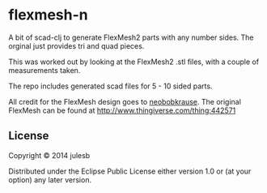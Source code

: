# flexmesh-n

A bit of scad-clj to generate FlexMesh2 parts with any number sides. The orginal just provides tri and quad pieces.

This was worked out by looking at the FlexMesh2 .stl files, with a couple of measurements taken.

The repo includes generated scad files for 5 - 10 sided parts.

All credit for the FlexMesh design goes to [neobobkrause](http://www.thingiverse.com/neobobkrause/about). The original FlexMesh can be found at http://www.thingiverse.com/thing:442571


## License

Copyright © 2014 julesb

Distributed under the Eclipse Public License either version 1.0 or (at
your option) any later version.
